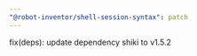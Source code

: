 ```yaml
---
"@robot-inventor/shell-session-syntax": patch
---
```


fix(deps): update dependency shiki to v1.5.2
